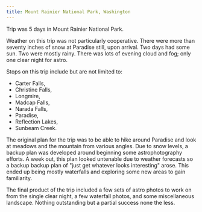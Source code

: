 ```yaml
---
title: Mount Rainier National Park, Washington
---
```


Trip was 5 days in Mount Rainier National Park.

Weather on this trip was not particularly cooperative. There were more than seventy inches of snow at Paradise still, upon arrival. Two days had some sun. Two were mostly rainy.  There was lots of
evening cloud and fog; only one clear night for astro.

Stops on this trip include but are not limited to:
- Carter Falls,
- Christine Falls,
- Longmire,
- Madcap Falls,
- Narada Falls,
- Paradise,
- Reflection Lakes,
- Sunbeam Creek.

The original plan for the trip was to be able to hike around Paradise and look at meadows and the mountain from various angles.  Due to snow levels, a backup plan was developed around beginning some
astrophotography efforts.  A week out, this plan looked untenable due to weather forecasts so a
backup backup plan of "just get whatever looks interesting" arose.  This ended up being mostly
waterfalls and exploring some new areas to gain familiarity.

The final product of the trip included a few sets of astro photos to work on from the single clear night, a few waterfall photos, and some miscellaneous landscape.  Nothing outstanding but a partial
success none the less.
